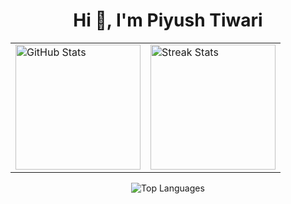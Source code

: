 <h1 align="center">Hi 👋, I'm Piyush Tiwari</h1>

<table align="center">
  <tr>
    <td>
      <img src="https://github-readme-stats.vercel.app/api?username=infinitepush&hide_title=false&hide_rank=false&show_icons=true&include_all_commits=true&count_private=true&disable_animations=false&theme=dracula&locale=en&hide_border=false" alt="GitHub Stats" height="200" />
    </td>
    <td>
      <img src="https://github-readme-streak-stats.herokuapp.com/?user=infinitepush&" alt="Streak Stats" height="200" />
    </td>
  </tr>
</table>

<p align="center">
  <img src="https://github-readme-stats.vercel.app/api/top-langs?username=infinitepush&locale=en&hide_title=false&layout=compact&card_width=320&langs_count=5&theme=dracula&hide_border=false" alt="Top Languages" />
</p>
